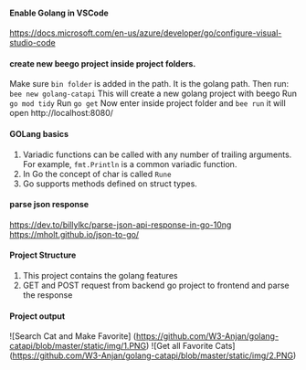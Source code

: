#### Enable Golang in VSCode 
https://docs.microsoft.com/en-us/azure/developer/go/configure-visual-studio-code

#### create new beego project inside project folders.
Make sure ``bin folder`` is added in the path. It is the golang path. Then run:
```bee new golang-catapi```
This will create a new golang project with beego
Run ``go mod tidy``
Run ``go get``
Now enter inside project folder and ``bee run`` it will open http://localhost:8080/

#### GOLang basics
1. Variadic functions can be called with any number of trailing arguments. For example, ``fmt.Println`` is a common variadic function.
2. In Go the concept of char is called ``Rune``
3. Go supports methods defined on struct types.

#### parse json response 
https://dev.to/billylkc/parse-json-api-response-in-go-10ng
https://mholt.github.io/json-to-go/

#### Project Structure
1. This project contains the golang features 
2. GET and POST request from backend go project to frontend and parse the response

#### Project output 
![Search Cat and Make Favorite] (https://github.com/W3-Anjan/golang-catapi/blob/master/static/img/1.PNG)
![Get all Favorite Cats] (https://github.com/W3-Anjan/golang-catapi/blob/master/static/img/2.PNG)

